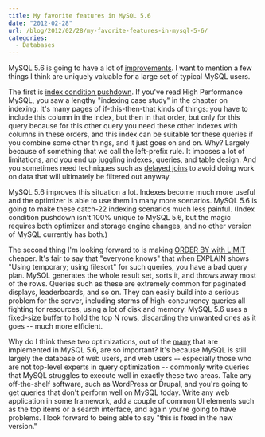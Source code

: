 ```yaml
---
title: My favorite features in MySQL 5.6
date: "2012-02-28"
url: /blog/2012/02/28/my-favorite-features-in-mysql-5-6/
categories:
  - Databases
---
```

MySQL 5.6 is going to have a lot of [improvements](http://dev.mysql.com/doc/refman/5.6/en/mysql-nutshell.html). I want to mention a few things I think are uniquely valuable for a large set of typical MySQL users.

The first is [index condition pushdown](http://dev.mysql.com/doc/refman/5.6/en/index-condition-pushdown-optimization.html). If you've read High Performance MySQL, you saw a lengthy "indexing case study" in the chapter on indexing. It's many pages of if-this-then-that kinds of things: you have to include this column in the index, but then in that order, but only for this query because for this other query you need these other indexes with columns in these orders, and this index can be suitable for these queries if you combine some other things, and it just goes on and on. Why? Largely because of something that we call the left-prefix rule. It imposes a lot of limitations, and you end up juggling indexes, queries, and table design. And you sometimes need techniques such as [delayed joins](http://www.mysqlperformanceblog.com/2007/04/06/using-delayed-join-to-optimize-count-and-limit-queries/) to avoid doing work on data that will ultimately be filtered out anyway.

MySQL 5.6 improves this situation a lot. Indexes become much more useful and the optimizer is able to use them in many more scenarios. MySQL 5.6 is going to make these catch-22 indexing scenarios much less painful. (Index condition pushdown isn't 100% unique to MySQL 5.6, but the magic requires both optimizer and storage engine changes, and no other version of MySQL currently has both.)

The second thing I'm looking forward to is making [ORDER BY with LIMIT](http://dev.mysql.com/doc/refman/5.6/en/limit-optimization.html) cheaper. It's fair to say that "everyone knows" that when EXPLAIN shows "Using temporary; using filesort" for such queries, you have a bad query plan. MySQL generates the whole result set, sorts it, and throws away most of the rows. Queries such as these are extremely common for paginated displays, leaderboards, and so on. They can easily build into a serious problem for the server, including storms of high-concurrency queries all fighting for resources, using a lot of disk and memory. MySQL 5.6 uses a fixed-size buffer to hold the top N rows, discarding the unwanted ones as it goes -- much more efficient.

Why do I think these two optimizations, out of the [many](http://dev.mysql.com/doc/refman/5.6/en/mysql-nutshell.html) that are implemented in MySQL 5.6, are so important? It's because MySQL is still largely the database of web users, and web users -- especially those who are not top-level experts in query optimization -- commonly write queries that MySQL struggles to execute well in exactly these two areas. Take any off-the-shelf software, such as WordPress or Drupal, and you're going to get queries that don't perform well on MySQL today. Write any web application in some framework, add a couple of common UI elements such as the top items or a search interface, and again you're going to have problems. I look forward to being able to say "this is fixed in the new version."


